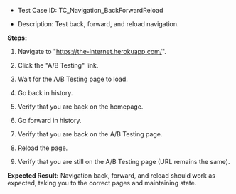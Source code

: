 - Test Case ID: TC_Navigation_BackForwardReload

- Description: Test back, forward, and reload navigation.

**Steps:**

1. Navigate to "https://the-internet.herokuapp.com/".

2. Click the "A/B Testing" link.

3. Wait for the A/B Testing page to load.

4. Go back in history.

5. Verify that you are back on the homepage.

6. Go forward in history.

7. Verify that you are back on the A/B Testing page.

8. Reload the page.

9. Verify that you are still on the A/B Testing page (URL remains the same).

**Expected Result:** Navigation back, forward, and reload should work as expected, taking you to the correct pages and maintaining state.